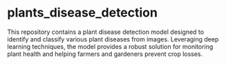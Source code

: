 # plants_disease_detection
This repository contains a plant disease detection model designed to identify and classify various plant diseases from images. Leveraging deep learning techniques, the model provides a robust solution for monitoring plant health and helping farmers and gardeners prevent crop losses.
